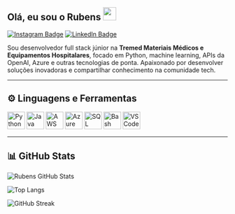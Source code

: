 ## Olá, eu sou o Rubens <img src="https://raw.githubusercontent.com/MartinHeinz/MartinHeinz/master/wave.gif" width="30px">

[![Instagram Badge](https://img.shields.io/badge/-Instagram-E4405F?style=flat-square&logo=Instagram&logoColor=white&link=https://www.instagram.com/___rubensoliveira)](https://www.instagram.com/___rubensoliveira)
[![LinkedIn Badge](https://img.shields.io/badge/-LinkedIn-blue?style=flat-square&logo=Linkedin&logoColor=white&link=https://www.linkedin.com/in/rubensosantos/)](https://www.linkedin.com/in/rubensosantos/)

Sou desenvolvedor full stack júnior na **Tremed Materiais Médicos e Equipamentos Hospitalares**, focado em Python, machine learning, APIs da OpenAI, Azure e outras tecnologias de ponta. Apaixonado por desenvolver soluções inovadoras e compartilhar conhecimento na comunidade tech.

---

## ⚙️ Linguagens e Ferramentas

<p align="left">
  <img src="https://cdn.jsdelivr.net/gh/devicons/devicon/icons/python/python-original.svg" alt="Python" width="40" height="40"/>
  <img src="https://cdn.jsdelivr.net/gh/devicons/devicon/icons/java/java-original.svg" alt="Java" width="40" height="40"/>
  <img src="https://cdn.jsdelivr.net/gh/devicons/devicon/icons/amazonwebservices/amazonwebservices-original-wordmark.svg" alt="AWS" width="40" height="40"/>
  <img src="https://cdn.jsdelivr.net/gh/devicons/devicon/icons/azure/azure-original.svg" alt="Azure" width="40" height="40"/>
  <img src="https://cdn.jsdelivr.net/gh/devicons/devicon/icons/postgresql/postgresql-original.svg" alt="SQL" width="40" height="40"/>
  <img src="https://cdn.jsdelivr.net/gh/devicons/devicon/icons/bash/bash-original.svg" alt="Bash" width="40" height="40"/>
  <img src="https://cdn.jsdelivr.net/gh/devicons/devicon/icons/vscode/vscode-original.svg" alt="VSCode" width="40" height="40"/>
</p>

---

## 📊 GitHub Stats

![Rubens GitHub Stats](https://github-readme-stats.vercel.app/api?username=BytesAndTracks&show_icons=true&theme=radical)

![Top Langs](https://github-readme-stats.vercel.app/api/top-langs/?username=BytesAndTracks&layout=compact&theme=radical)

![GitHub Streak](https://github-readme-streak-stats.herokuapp.com/?user=BytesAndTracks&theme=dark)

